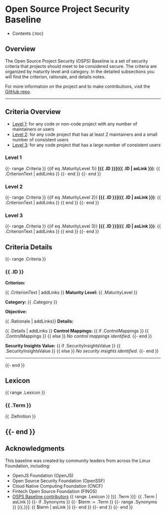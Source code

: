 # Open Source Project Security Baseline

* Contents
{:toc}

## Overview

The Open Source Project Security (OSPS) Baseline is a set of security criteria that projects should meet to be considered secure.
The criteria are organized by maturity level and category.
In the detailed subsections you will find the criterion, rationale, and details notes.

For more information on the project and to make contributions, visit the [GitHub repo](https://github.com/ossf/security-baseline).

---

## Criteria Overview

* [Level 1](#level-1): for any code or non-code project with any number of maintainers or users
* [Level 2](#level-2): for any code project that has at least 2 maintainers and a small number of consistent users
* [Level 3](#level-3): for any code project that has a large number of consistent users

### Level 1

{{- range .Criteria }}
{{if eq .MaturityLevel 1}}
**[{{ .ID }}]({{ .ID | asLink }})**: {{ .CriterionText | addLinks }}
{{- end }}
{{- end }}

### Level 2

{{- range .Criteria }}
{{if eq .MaturityLevel 2}}
**[{{ .ID }}]({{ .ID | asLink }})**: {{ .CriterionText | addLinks }}
{{ end }}
{{- end }}

### Level 3

{{- range .Criteria }}
{{if eq .MaturityLevel 3}}
**[{{ .ID }}]({{ .ID | asLink }})**: {{ .CriterionText | addLinks }}
{{ end }}
{{- end }}

## Criteria Details

{{- range .Criteria }}

### {{ .ID }}

**Criterion:**

{{ .CriterionText | addLinks }}
**Maturity Level:**
{{ .MaturityLevel }}

**Category:**
{{ .Category }}

**Objective:**

{{ .Rationale | addLinks}}
**Details:**

{{ .Details | addLinks }}
**Control Mappings:**
{{ if .ControlMappings }}
{{ .ControlMappings }}
{{ else }}
_No control mappings identified._
{{- end }}

**Security Insights Value:**
{{ if .SecurityInsightsValue }}
{{ .SecurityInsightsValue }}
{{ else }}
_No security insights identified._
{{- end }}

---

{{- end }}


## Lexicon
{{ range .Lexicon }}
### {{ .Term }}

{{ .Definition }}

{{- end }}
---

## Acknowledgments

This baseline was created by community leaders from across the Linux Foundation, including:

- OpenJS Foundation (OpenJS)
- Open Source Security Foundation (OpenSSF)
- Cloud Native Computing Foundation (CNCF)
- Fintech Open Source Foundation (FINOS)
- [OSPS Baseline contributors](https://github.com/ossf/security-baseline/graphs/contributors)
{{ range .Lexicon }}
[{{ .Term }}]: {{ .Term | asLink }}
{{- if .Synonyms }}
{{- $term := .Term }}
{{- range .Synonyms }}
[{{.}}]: {{ $term | asLink }}
{{- end }}
{{- end }}
{{- end }}

